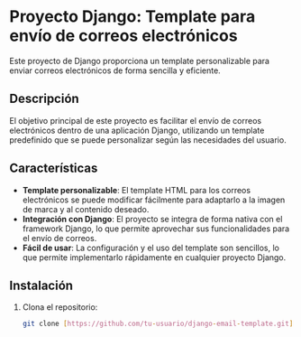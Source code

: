 # Proyecto Django: Template para envío de correos electrónicos

Este proyecto de Django proporciona un template personalizable para enviar correos electrónicos de forma sencilla y eficiente.

## Descripción

El objetivo principal de este proyecto es facilitar el envío de correos electrónicos dentro de una aplicación Django, utilizando un template predefinido que se puede personalizar según las necesidades del usuario.

## Características

- **Template personalizable**: El template HTML para los correos electrónicos se puede modificar fácilmente para adaptarlo a la imagen de marca y al contenido deseado.
- **Integración con Django**: El proyecto se integra de forma nativa con el framework Django, lo que permite aprovechar sus funcionalidades para el envío de correos.
- **Fácil de usar**: La configuración y el uso del template son sencillos, lo que permite implementarlo rápidamente en cualquier proyecto Django.

## Instalación

1. Clona el repositorio:
   ```bash
   git clone [https://github.com/tu-usuario/django-email-template.git](https://www.google.com/search?q=https://github.com/tu-usuario/django-email-template.git)